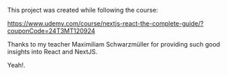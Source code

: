 This project was created while following the course:

https://www.udemy.com/course/nextjs-react-the-complete-guide/?couponCode=24T3MT120924

Thanks to my teacher Maximiliam Schwarzmüller for providing such good insights into React and NextJS.

Yeah!.